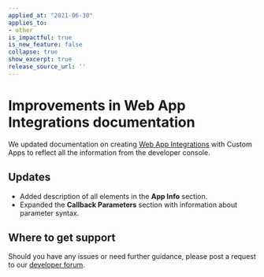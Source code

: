 ```yaml
---
applied_at: "2021-06-30"
applies_to: 
- other
is_impactful: true
is_new_feature: false
collapse: true
show_excerpt: true
release_source_url: ''
---
```


# Improvements in Web App Integrations documentation

We updated documentation on creating [Web App Integrations][1] with Custom Apps to reflect all the information from the developer console.

<!-- more -->

## Updates

* Added description of all elements in the **App Info** section.
* Expanded the **Callback Parameters** section with information about parameter syntax.

## Where to get support

Should you have any issues or need further guidance, please post a request to
our [developer forum][2].

[1]: g://applications/web-app-integrations/configure
[2]: https://support.box.com/hc/en-us/community/topics/360001932973-Platform-and-Developer-Forum
